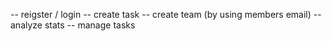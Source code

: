 -- reigster / login
-- create task
-- create team (by using members email)
-- analyze stats
-- manage tasks
